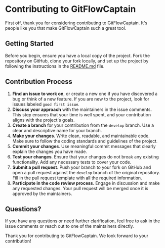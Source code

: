 # Contributing to GitFlowCaptain

First off, thank you for considering contributing to GitFlowCaptain. It's people like you that make GitFlowCaptain such a great tool.

## Getting Started

Before you begin, ensure you have a local copy of the project. Fork the repository on GitHub, clone your fork locally, and set up the project by following the instructions in the [README.md](README.md) file.

## Contribution Process

1. **Find an issue to work on**, or create a new one if you have discovered a bug or think of a new feature. If you are new to the project, look for issues labeled `good first issue`.
2. **Discuss your approach** with the maintainers in the issue comments. This step ensures that your time is well spent, and your contribution aligns with the project's goals.
3. **Create a branch** for your contribution from the `develop` branch. Use a clear and descriptive name for your branch.
4. **Make your changes**. Write clean, readable, and maintainable code. Make sure to follow the coding standards and guidelines of the project.
5. **Commit your changes**. Use meaningful commit messages that clearly explain the changes you have made.
6. **Test your changes**. Ensure that your changes do not break any existing functionality. Add any necessary tests to cover your code.
7. **Submit a pull request**. Push your branch to your fork on GitHub and open a pull request against the `develop` branch of the original repository. Fill in the pull request template with all the required information.
8. **Participate in the code review process**. Engage in discussion and make any requested changes. Your pull request will be merged once it is approved by the maintainers.


## Questions?

If you have any questions or need further clarification, feel free to ask in the issue comments or reach out to one of the maintainers directly.

Thank you for contributing to GitFlowCaptain. We look forward to your contribution!
